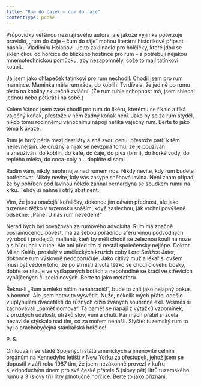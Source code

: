 ```yaml
---
title: "Rum do čaje\_– čum do ráje"
contentType: prose
---
```


<section>

Průpovídky většinou neznají svého autora, ale jakože výjimka potvrzuje pravidlo, „rum do čaje – čum do ráje“ mohou literární historikové připsat básníku Vladimíru Holanovi. Je to zaklínadlo pro holčičky, které jdou se skleničkou od hořčice do blízkého hostince pro rum – a potřebují nějakou mnemotechnickou pomůcku, aby nezapomněly, cože to mají tatínkovi koupit.

Já jsem jako chlapeček tatínkovi pro rum nechodil. Chodil jsem pro rum mamince. Maminka měla rum ráda, do koblih. Tvrdívala, že jedině po rumu těsto na koblihy skutečně zvláční. (Že rum tuhle schopnost má, jsem shledal jednou nebo pětkrát i na sobě.)

Kolem Vánoc jsem zase chodil pro rum do likéru, kterému se říkalo a říká vaječný koňak, přestože v něm žádný koňak není. Jako by se za rum styděl, nikdo tomu rodinnému vánočnímu nápoji neříká vaječný rum. Berte to jako téma k úvaze.

Rum je hrdý pária mezi destiláty a zná svou cenu, přestože patří k těm nejlevnějším. Je družný a nijak se nevzpírá tomu, že je používán a zneužíván: do koblih, do kafe, do čaje, do piva (brrr!), do horké vody, do teplého mléka, do coca-coly a… doplňte si sami.

Radím vám, nikdy neohrnujte nad rumem nos. Nikdy nevíte, kdy rum budete potřebovat. Nikdy nevíte, kdy vás zasype sněhová lavina. Není znám případ, že by pohřben pod lavinou někdo zahnal bernardýna se soudkem rumu na krku. Tehdy si nahne i otrlý abstinent.

Vím, že jsou onačejší kořaličky, dokonce jim dávám přednost, ale jako tuzemec těžko v tuzemsku snáším, když zaslechnu, jak vrchní povýšeně odsekne: „Pane! U nás rum nevedem!“

Nerad bych byl považován za rumového advokáta. Rum má značně pošramocenou pověst, má za sebou pořádnou aféru vinou podvodných výrobců i prodejců, mafiánů, kteří by měli chodit se železnou koulí na noze a s bílou holí v ruce. Ale ani před tím si nestál společensky nejlépe. Doktor Milan Kaláb, proslulý v uměleckých kruzích coby Lord Strážce Jater, dokonce rum výslovně nedoporučuje. Jako citlivý muž a lékař si ovšem musí být vědom toho, že po strništi života těžko se chodí člověku bosky, dobře se rázuje ve vyšlapaných botách a nepohodlně se kráčí ve střevících vypůjčených či zcela nových. Berte to jako metaforu.

Řeknu-li „Rum a mléko ničím nenahradíš!“, bude to znít jako nejapný pokus o bonmot. Ale jsem hotov to vysvětlit. Nuže, několik mých přátel odešlo v uplynulém dvacetiletí do různých cizin zvaných souhrnně exil. Vesměs si zachovávali „paměť domova“. Ta paměť se napájí z výtažků vzpomínek, z prožitých událostí, útržků slov, vůní a chutí. Pár mých přátel si zcela nezávisle stýskalo nad tím, co za mořem nenašli. Slyšte: tuzemský rum to byl a prachobyčejná stánkařská hořčice!

</section>

<section>

P. S.

Omlouvám se vládě Spojených států amerických a jmenovitě celním orgánům na Kennedyho letišti v New Yorku za přestupek, jehož jsem se dopustil v září roku 1987 tím, že jsem nezákonně provezl v kufru s jednoduchým dnem pro své české přátele 5 (slovy pět) litrů tuzemského rumu a 3 (slovy tři) litry plnotučné hořčice. Berte to jako přiznání.

</section>

